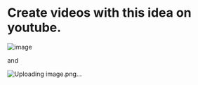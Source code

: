 # Create videos with this idea on youtube.
![image](https://github.com/user-attachments/assets/db29a6ff-fca5-4aab-8bbb-0052e756c88a)


and

![Uploading image.png…]()


